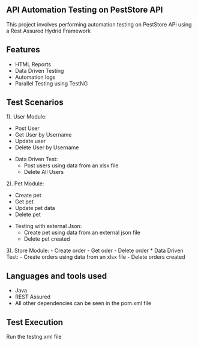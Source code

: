 ## API Automation Testing on PestStore API
This project involves performing automation testing on PestStore APi using a Rest Assured Hydrid Framework

## Features 
- HTML Reports
- Data Driven Testing
- Automation logs
- Parallel Testing using TestNG

## Test Scenarios
1). User Module: 
  - Post User
  - Get User by Username
  - Update user
  - Delete User by Username
  * Data Driven Test:  
      - Post users using data from an xlsx file
      - Delete All Users

2). Pet Module:
  - Create pet
  - Get pet
  - Update pet data
  - Delete pet
  * Testing with external Json:
      - Create pet using data from an external json file
      - Delete pet created

3). Store Module:
    - Create order
    - Get oder
    - Delete order
    * Data Driven Test:
        - Create orders using data from an xlsx file
        - Delete orders created

## Languages and  tools used
- Java
- REST Assured
- All other dependencies can be seen in the pom.xml file

## Test Execution
Run the testng.xml file
